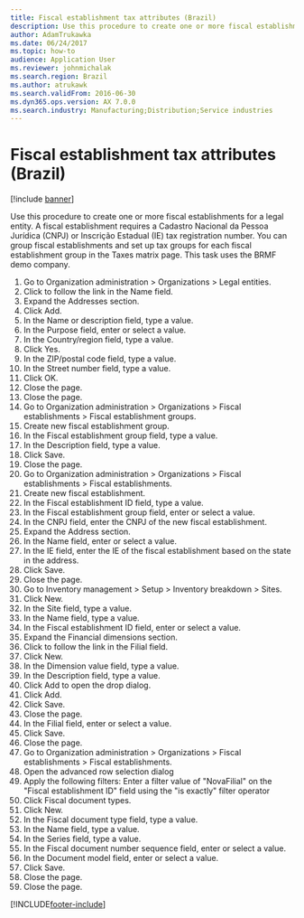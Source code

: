 ```yaml
---
title: Fiscal establishment tax attributes (Brazil)
description: Use this procedure to create one or more fiscal establishments for a legal entity.
author: AdamTrukawka
ms.date: 06/24/2017
ms.topic: how-to
audience: Application User
ms.reviewer: johnmichalak
ms.search.region: Brazil
ms.author: atrukawk
ms.search.validFrom: 2016-06-30
ms.dyn365.ops.version: AX 7.0.0
ms.search.industry: Manufacturing;Distribution;Service industries
---
```

# Fiscal establishment tax attributes (Brazil)

[!include [banner](../../includes/banner.md)]

Use this procedure to create one or more fiscal establishments for a legal entity. A fiscal establishment requires a Cadastro Nacional da Pessoa Jurídica (CNPJ) or Inscrição Estadual (IE) tax registration number. You can group fiscal establishments and set up tax groups for each fiscal establishment group in the Taxes matrix page. This task uses the BRMF demo company.

1. Go to Organization administration > Organizations > Legal entities.
2. Click to follow the link in the Name field.
3. Expand the Addresses section.
4. Click Add.
5. In the Name or description field, type a value.
6. In the Purpose field, enter or select a value.
7. In the Country/region field, type a value.
8. Click Yes.
9. In the ZIP/postal code field, type a value.
10. In the Street number field, type a value.
11. Click OK.
12. Close the page.
13. Close the page.
14. Go to Organization administration > Organizations > Fiscal establishments > Fiscal establishment groups.
15. Create new fiscal establishment group.
16. In the Fiscal establishment group field, type a value.
17. In the Description field, type a value.
18. Click Save.
19. Close the page.
20. Go to Organization administration > Organizations > Fiscal establishments > Fiscal establishments.
21. Create new fiscal establishment.
22. In the Fiscal establishment ID field, type a value.
23. In the Fiscal establishment group field, enter or select a value.
24. In the CNPJ field, enter the CNPJ of the new fiscal establishment.
25. Expand the Address section.
26. In the Name field, enter or select a value.
27. In the IE field, enter the IE of the fiscal establishment based on the state in the address.
28. Click Save.
29. Close the page.
30. Go to Inventory management > Setup > Inventory breakdown > Sites.
31. Click New.
32. In the Site field, type a value.
33. In the Name field, type a value.
34. In the Fiscal establishment ID field, enter or select a value.
35. Expand the Financial dimensions section.
36. Click to follow the link in the Filial field.
37. Click New.
38. In the Dimension value field, type a value.
39. In the Description field, type a value.
40. Click Add to open the drop dialog.
41. Click Add.
42. Click Save.
43. Close the page.
44. In the Filial field, enter or select a value.
45. Click Save.
46. Close the page.
47. Go to Organization administration > Organizations > Fiscal establishments > Fiscal establishments.
48. Open the advanced row selection dialog
49. Apply the following filters: Enter a filter value of "NovaFilial" on the "Fiscal establishment ID" field using the "is exactly" filter operator
50. Click Fiscal document types.
51. Click New.
52. In the Fiscal document type field, type a value.
53. In the Name field, type a value.
54. In the Series field, type a value.
55. In the Fiscal document number sequence field, enter or select a value.
56. In the Document model field, enter or select a value.
57. Click Save.
58. Close the page.
59. Close the page.



[!INCLUDE[footer-include](../../../includes/footer-banner.md)]
